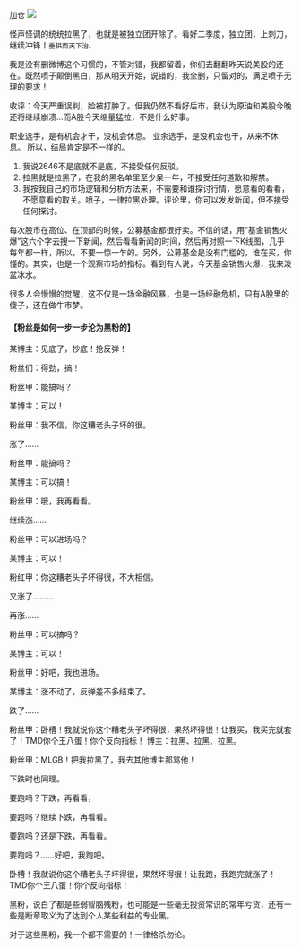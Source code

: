 加仓
![](https://wx2.sinaimg.cn/large/75b746e7gy1gfoa4w9j9ej20dc0agq42.jpg)

怪声怪调的统统拉黑了，也就是被独立团开除了。看好二季度，独立团，上刺刀，继续冲锋！`垂拱而天下治。`​​​​

我是没有删微博这个习惯的，不管对错，我都留着，你们去翻翻昨天说美股的还在。既然喷子颠倒黑白，那从明天开始，说错的，我全删，只留对的，满足喷子无理的要求！ ​​​​

收评：今天严重误判，脸被打肿了。但我仍然不看好后市，我认为原油和美股今晚还将继续崩溃… ​​​而A股今天缩量猛拉，不是什么好事。

职业选手，是有机会才干，没机会休息。
业余选手，是没机会也干，从来不休息。
所以，结局肯定是不一样的。

1. 我说2646不是底就不是底，不接受任何反驳。
2. 拉黑就是拉黑了，在我的黑名单里至少呆一年，不接受任何道歉和解禁。
3. 我按我自己的市场逻辑和分析方法来，不需要和谁探讨行情，愿意看的看看，不愿意看的取关。喷子，一律拉黑处理。评论里，你可以发发新闻，但不接受任何探讨。

每次股市在高位、在顶部的时候，公募基金都很好卖。不信的话，用“基金销售火爆”这六个字去搜一下新闻，然后看看新闻的时间，然后再对照一下K线图，几乎每年都一样，所以，不要一惊一乍的。另外，公募基金是没有门槛的，谁在买，你懂的。其实，也是一个观察市场的指标。看到有人说，今天基金销售火爆，我来泼盆冰水。

很多人会慢慢的觉醒，这不仅是一场金融风暴，也是一场经融危机，只有A股里的傻子，还在做牛市梦。 ​​​​

#### 【粉丝是如何一步一步沦为黑粉的】
某博主：见底了，抄底！抢反弹！

粉丝们：得劲，搞！

粉丝甲：能搞吗？

某博主：可以！

粉丝甲：我不信，你这糟老头子坏的很。

涨了……

粉丝甲：能搞吗？

某博主：可以搞！

粉丝甲：哦，我再看看。

继续涨……

粉丝甲：可以进场吗？

某博主：可以！

粉红甲：你这糟老头子坏得很，不大相信。

又涨了………

再涨……

粉丝甲：可以搞吗？

某博主：可以！

粉丝甲：好吧，我也进场。

某博主：涨不动了，反弹差不多结束了。

跌了……

粉丝甲：卧槽！我就说你这个糟老头子坏得很，果然坏得很！让我买，我买完就套了！TMD你个王八蛋！你个反向指标！
博主：拉黑、拉黑、拉黑。

粉丝甲：MLGB！把我拉黑了，我去其他博主那骂他！

下跌时也同理。

要跑吗？下跌，再看看，

要跑吗？继续下跌，再看看。

要跑吗？还是下跌，再看看。

要跑吗？……好吧，我跑吧。

卧槽！我就说你这个糟老头子坏得很，果然坏得很！让我跑，我跑完就涨了！TMD你个王八蛋！你个反向指标！

黑粉，说白了都是些弱智脑残粉，也可能是一些毫无投资常识的常年亏货，还有一些是断章取义为了达到个人某些利益的专业黑。

对于这些黑粉，我一个都不需要的！一律格杀勿论。
